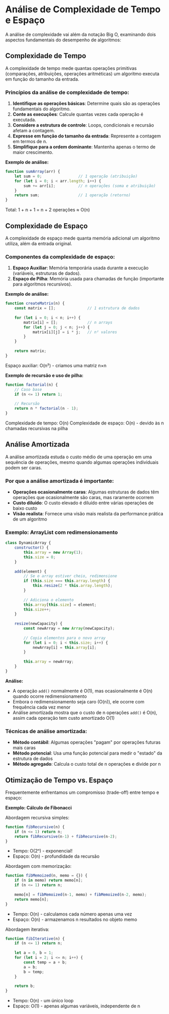 # Análise de Complexidade de Tempo e Espaço

A análise de complexidade vai além da notação Big O, examinando dois aspectos fundamentais do desempenho de algoritmos:

## Complexidade de Tempo

A complexidade de tempo mede quantas operações primitivas (comparações, atribuições, operações aritméticas) um algoritmo executa em função do tamanho da entrada.

### Princípios da análise de complexidade de tempo:

1. **Identifique as operações básicas**: Determine quais são as operações fundamentais do algoritmo.
2. **Conte as execuções**: Calcule quantas vezes cada operação é executada.
3. **Considere a estrutura de controle**: Loops, condicionais e recursão afetam a contagem.
4. **Expresse em função do tamanho da entrada**: Represente a contagem em termos de n.
5. **Simplifique para a ordem dominante**: Mantenha apenas o termo de maior crescimento.

**Exemplo de análise:**

```javascript
function sumArray(arr) {
    let sum = 0;                // 1 operação (atribuição)
    for (let i = 0; i < arr.length; i++) {
        sum += arr[i];          // n operações (soma e atribuição)
    }
    return sum;                 // 1 operação (retorno)
}
```

Total: 1 + n + 1 = n + 2 operações ≈ O(n)

## Complexidade de Espaço

A complexidade de espaço mede quanta memória adicional um algoritmo utiliza, além da entrada original.

### Componentes da complexidade de espaço:

1. **Espaço Auxiliar**: Memória temporária usada durante a execução (variáveis, estruturas de dados).
2. **Espaço de Pilha**: Memória usada para chamadas de função (importante para algoritmos recursivos).

**Exemplo de análise:**

```javascript
function createMatrix(n) {
    const matrix = [];              // 1 estrutura de dados
    
    for (let i = 0; i < n; i++) {
        matrix[i] = [];             // n arrays
        for (let j = 0; j < n; j++) {
            matrix[i][j] = i * j;   // n² valores
        }
    }
    
    return matrix;
}
```

Espaço auxiliar: O(n²) - criamos uma matriz n×n

**Exemplo de recursão e uso de pilha:**

```javascript
function factorial(n) {
    // Caso base
    if (n <= 1) return 1;
    
    // Recursão
    return n * factorial(n - 1);
}
```

Complexidade de tempo: O(n)
Complexidade de espaço: O(n) - devido às n chamadas recursivas na pilha

## Análise Amortizada

A análise amortizada estuda o custo médio de uma operação em uma sequência de operações, mesmo quando algumas operações individuais podem ser caras.

### Por que a análise amortizada é importante:

- **Operações ocasionalmente caras**: Algumas estruturas de dados têm operações que ocasionalmente são caras, mas raramente ocorrem
- **Custo diluído**: O custo elevado é diluído entre várias operações de baixo custo
- **Visão realista**: Fornece uma visão mais realista da performance prática de um algoritmo

### Exemplo: ArrayList com redimensionamento

```javascript
class DynamicArray {
    constructor() {
        this.array = new Array(1);
        this.size = 0;
    }
    
    add(element) {
        // Se o array estiver cheio, redimensione
        if (this.size === this.array.length) {
            this.resize(2 * this.array.length);
        }
        
        // Adiciona o elemento
        this.array[this.size] = element;
        this.size++;
    }
    
    resize(newCapacity) {
        const newArray = new Array(newCapacity);
        
        // Copia elementos para o novo array
        for (let i = 0; i < this.size; i++) {
            newArray[i] = this.array[i];
        }
        
        this.array = newArray;
    }
}
```

**Análise:**
- A operação `add()` normalmente é O(1), mas ocasionalmente é O(n) quando ocorre redimensionamento
- Embora o redimensionamento seja caro (O(n)), ele ocorre com frequência cada vez menor
- Análise amortizada mostra que o custo de n operações `add()` é O(n), assim cada operação tem custo amortizado O(1)

### Técnicas de análise amortizada:
- **Método contábil**: Algumas operações "pagam" por operações futuras mais caras
- **Método potencial**: Usa uma função potencial para medir o "estado" da estrutura de dados
- **Método agregado**: Calcula o custo total de n operações e divide por n

## Otimização de Tempo vs. Espaço

Frequentemente enfrentamos um compromisso (trade-off) entre tempo e espaço:

**Exemplo: Cálculo de Fibonacci**

Abordagem recursiva simples:
```javascript
function fibRecursive(n) {
    if (n <= 1) return n;
    return fibRecursive(n-1) + fibRecursive(n-2);
}
```
- Tempo: O(2ⁿ) - exponencial!
- Espaço: O(n) - profundidade da recursão

Abordagem com memorização:
```javascript
function fibMemoized(n, memo = {}) {
    if (n in memo) return memo[n];
    if (n <= 1) return n;
    
    memo[n] = fibMemoized(n-1, memo) + fibMemoized(n-2, memo);
    return memo[n];
}
```
- Tempo: O(n) - calculamos cada número apenas uma vez
- Espaço: O(n) - armazenamos n resultados no objeto memo

Abordagem iterativa:
```javascript
function fibIterative(n) {
    if (n <= 1) return n;
    
    let a = 0, b = 1;
    for (let i = 2; i <= n; i++) {
        const temp = a + b;
        a = b;
        b = temp;
    }
    
    return b;
}
```
- Tempo: O(n) - um único loop
- Espaço: O(1) - apenas algumas variáveis, independente de n

